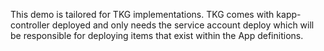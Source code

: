 This demo is tailored for TKG implementations.  TKG comes with kapp-controller deployed and
only needs the service account deploy which will be responsible for deploying items that
exist within the App definitions.